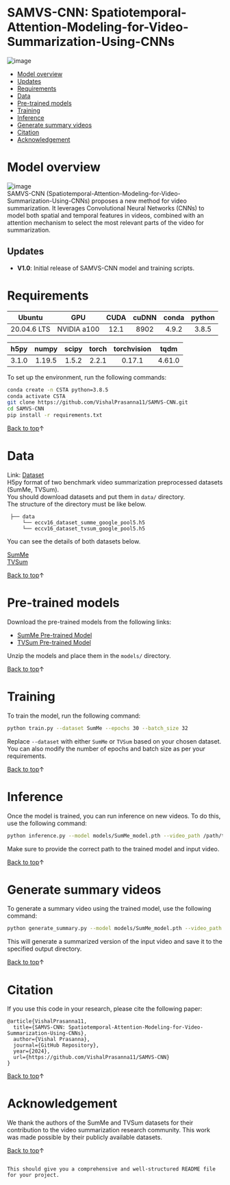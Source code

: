 # SAMVS-CNN: Spatiotemporal-Attention-Modeling-for-Video-Summarization-Using-CNNs

![image](https://github.com/VishalPrasanna11/SAMVS-CNN/assets/93433004/aa0dff4d-9b29-49a2-989a-5b6a12dba5fe)

* [Model overview](https://github.com/VishalPrasanna11/SAMVS-CNN#model-overview)
* [Updates](https://github.com/VishalPrasanna11/SAMVS-CNN#updates)
* [Requirements](https://github.com/VishalPrasanna11/SAMVS-CNN#requirements)
* [Data](https://github.com/VishalPrasanna11/SAMVS-CNN#data)
* [Pre-trained models](https://github.com/VishalPrasanna11/SAMVS-CNN#pre-trained-models)
* [Training](https://github.com/VishalPrasanna11/SAMVS-CNN#training)
* [Inference](https://github.com/VishalPrasanna11/SAMVS-CNN#inference)
* [Generate summary videos](https://github.com/VishalPrasanna11/SAMVS-CNN#generate-summary-videos)
* [Citation](https://github.com/VishalPrasanna11/SAMVS-CNN#citation)
* [Acknowledgement](https://github.com/VishalPrasanna11/SAMVS-CNN#acknowledgement)

# Model overview
![image](https://github.com/VishalPrasanna11/SAMVS-CNN/assets/93433004/537b7375-10d7-4d7d-8de0-0b69631ac635) <br/>
SAMVS-CNN (Spatiotemporal-Attention-Modeling-for-Video-Summarization-Using-CNNs) proposes a new method for video summarization. It leverages Convolutional Neural Networks (CNNs) to model both spatial and temporal features in videos, combined with an attention mechanism to select the most relevant parts of the video for summarization.

## Updates
- **V1.0**: Initial release of SAMVS-CNN model and training scripts.

# Requirements
|Ubuntu|GPU|CUDA|cuDNN|conda|python|
|:---:|:---:|:---:|:---:|:---:|:---:|
|20.04.6 LTS|NVIDIA a100 |12.1|8902|4.9.2|3.8.5|

|h5py|numpy|scipy|torch|torchvision|tqdm|
|:---:|:---:|:---:|:---:|:---:|:---:|
|3.1.0|1.19.5|1.5.2|2.2.1|0.17.1|4.61.0|

To set up the environment, run the following commands:

```bash
conda create -n CSTA python=3.8.5
conda activate CSTA
git clone https://github.com/VishalPrasanna11/SAMVS-CNN.git
cd SAMVS-CNN
pip install -r requirements.txt
```

[Back to top](https://github.com/VishalPrasanna11/SAMVS-CNN#requirements)↑

# Data
Link: [Dataset](https://drive.google.com/drive/folders/1iGfKZxexQfOxyIaOWhfU0P687dJq_KWF?usp=drive_link) <br/>
H5py format of two benchmark video summarization preprocessed datasets (SumMe, TVSum). <br/>
You should download datasets and put them in ```data/``` directory. <br/>
The structure of the directory must be like below. <br/>

```
 ├── data
     └── eccv16_dataset_summe_google_pool5.h5
     └── eccv16_dataset_tvsum_google_pool5.h5
```

You can see the details of both datasets below. <br/>

[SumMe](https://link.springer.com/chapter/10.1007/978-3-319-10584-0_33) <br/>
[TVSum](https://openaccess.thecvf.com/content_cvpr_2015/papers/Song_TVSum_Summarizing_Web_2015_CVPR_paper.pdf) <br/>

[Back to top](https://github.com/VishalPrasanna11/SAMVS-CNN#data)↑

# Pre-trained models
Download the pre-trained models from the following links:
- [SumMe Pre-trained Model](https://drive.google.com/file/d/1gJ7_dZJsyTQC4U4GFlLfURhR_0owF_5k/view?usp=sharing)
- [TVSum Pre-trained Model](https://drive.google.com/file/d/1GytXYOAHZj_qfz9Gx-TfAlJlZqEK9b9f/view?usp=sharing)

Unzip the models and place them in the `models/` directory.

[Back to top](https://github.com/VishalPrasanna11/SAMVS-CNN#pre-trained-models)↑

# Training
To train the model, run the following command:

```bash
python train.py --dataset SumMe --epochs 30 --batch_size 32
```

Replace `--dataset` with either `SumMe` or `TVSum` based on your chosen dataset. You can also modify the number of epochs and batch size as per your requirements.

[Back to top](https://github.com/VishalPrasanna11/SAMVS-CNN#training)↑

# Inference
Once the model is trained, you can run inference on new videos. To do this, use the following command:

```bash
python inference.py --model models/SumMe_model.pth --video_path /path/to/video.mp4 --output_path /path/to/output/
```

Make sure to provide the correct path to the trained model and input video.

[Back to top](https://github.com/VishalPrasanna11/SAMVS-CNN#inference)↑

# Generate summary videos
To generate a summary video using the trained model, use the following command:

```bash
python generate_summary.py --model models/SumMe_model.pth --video_path /path/to/video.mp4 --summary_output /path/to/summary_output/
```

This will generate a summarized version of the input video and save it to the specified output directory.

[Back to top](https://github.com/VishalPrasanna11/SAMVS-CNN#generate-summary-videos)↑

# Citation
If you use this code in your research, please cite the following paper:

```
@article{VishalPrasanna11,
  title={SAMVS-CNN: Spatiotemporal-Attention-Modeling-for-Video-Summarization-Using-CNNs},
  author={Vishal Prasanna},
  journal={GitHub Repository},
  year={2024},
  url={https://github.com/VishalPrasanna11/SAMVS-CNN}
}
```

[Back to top](https://github.com/VishalPrasanna11/SAMVS-CNN#citation)↑

# Acknowledgement
We thank the authors of the SumMe and TVSum datasets for their contribution to the video summarization research community. This work was made possible by their publicly available datasets.

[Back to top](https://github.com/VishalPrasanna11/SAMVS-CNN#acknowledgement)↑
```

This should give you a comprehensive and well-structured README file for your project.
